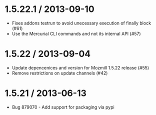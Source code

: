 1.5.22.1 / 2013-09-10
=====================
  * Fixes addons testrun to avoid unecessary execution of finally block (#61)
  * Use the Mercurial CLI commands and not its internal API (#57)

1.5.22 / 2013-09-04
===================
  * Update depencenices and version for Mozmill 1.5.22 release (#55)
  * Remove restrictions on update channels (#42)

1.5.21 / 2013-06-13
===================

  * Bug 879070 - Add support for packaging via pypi
